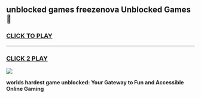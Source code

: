 
## unblocked games freezenova Unblocked Games👋
<h3>
<a href="https://premium.freeplayer.one?title=unblocked_games_freezenova&ref=16F">CLICK TO PLAY</a></h3>
<hr>

<h3>
<a href="https://premium.freeplayer.one?title=unblocked_games_freezenova&ref=16F">CLICK 2 PLAY</a>
  
</h3>

<a href="https://premium.freeplayer.one?title=unblocked_games_freezenova&ref=16F/"><img src="https://clearcache.store/games.png"></a>


**worlds hardest game unblocked: Your Gateway to Fun and Accessible Online Gaming**
